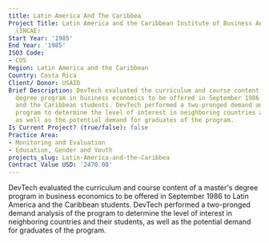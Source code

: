 ```yaml
---
title: Latin America And The Caribbea
Project Title: Latin America and the Caribbean Institute of Business Administration
  (INCAE)
Start Year: '1985'
End Year: '1985'
ISO3 Code:
- COS
Region: Latin America and the Caribbean
Country: Costa Rica
Client/ Donor: USAID
Brief Description: DevTech evaluated the curriculum and course content of a master's
  degree program in business economics to be offered in September 1986 to Latin America
  and the Caribbean students. DevTech performed a two-pronged demand analysis of the
  program to determine the level of interest in neighboring countries and their students,
  as well as the potential demand for graduates of the program.
Is Current Project? (true/false): false
Practice Area:
- Monitoring and Evaluation
- Education, Gender and Youth
projects_slug: Latin-America-and-the-Caribbea
Contract Value USD: '2470.00'
---
```


DevTech evaluated the curriculum and course content of a master's degree program in business economics to be offered in September 1986 to Latin America and the Caribbean students. DevTech performed a two-pronged demand analysis of the program to determine the level of interest in neighboring countries and their students, as well as the potential demand for graduates of the program.